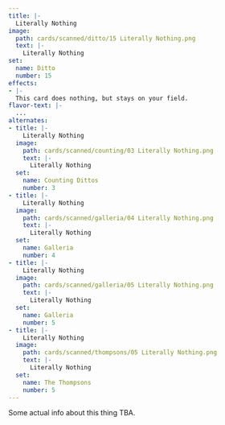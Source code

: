 ```yaml
---
title: |-
  Literally Nothing
image: 
  path: cards/scanned/ditto/15 Literally Nothing.png
  text: |-
    Literally Nothing
set:
  name: Ditto
  number: 15
effects: 
- |-
  This card does nothing, but stays on your field.
flavor-text: |-
  ...
alternates:
- title: |-
    Literally Nothing
  image:
    path: cards/scanned/counting/03 Literally Nothing.png
    text: |-
      Literally Nothing
  set:
    name: Counting Dittos
    number: 3
- title: |-
    Literally Nothing
  image:
    path: cards/scanned/galleria/04 Literally Nothing.png
    text: |-
      Literally Nothing
  set:
    name: Galleria
    number: 4
- title: |-
    Literally Nothing
  image:
    path: cards/scanned/galleria/05 Literally Nothing.png
    text: |-
      Literally Nothing
  set:
    name: Galleria
    number: 5
- title: |-
    Literally Nothing
  image:
    path: cards/scanned/thompsons/05 Literally Nothing.png
    text: |-
      Literally Nothing
  set:
    name: The Thompsons
    number: 5
---
```

Some actual info about this thing TBA.
